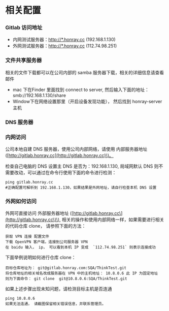 # 相关配置

### Gitlab 访问地址

* 内网测试服务器：[http://\*.honray.cc](http://*.honray.cc)  \(192.168.1.130\)
* 外网测试服务器：[http://\*.honray.cc](http://*.honray.cc)  \(112.74.98.251\)

### 文件共享服务器

相关的文件下载都可以在公司内部的 samba 服务器下载，相关的详细信息请查看邮件

* mac 下在Finder 里面找到 connect to server, 然后输入下面的地址：   smb://192.168.1.130/share
* Window下在网络设置那里（开启设备发现功能）， 然后找到 honray-server 主机

### DNS 服务器

### 内网访问

公司本地自建 DNS 服务器，使用公司内部网络，请使用  内部服务器地址 \([http://gitlab.honray.cc](http://gitlab.honray.cc)\)。

检查自己电脑的 DNS 设置主 DNS 是否为：192.168.1.130, 局域网默认 DNS 则不需要改动，可以通过在命令行使用下面的命令进行检测：

```
ping gitlab.honray.cc   
#正确配置可解析到 192.168.1.130，如果结果是外网地址，请自行检查本机 DNS 设置
```

### 外网如何访问

外网可直接访问 外部服务器地址 \([http://gitlab.honray.cc\](http://gitlab.honray.cc\)\), 相关的操作和使用内部网络一样，如果需要进行相关的代码仓库 clone， 请参照下面的方法：

    获取 VPN 连接 配置文件  
    下载 OpenVPN 客户端，连接到公司服务器 VPN
    在 baidu 输入， ip， 可以看到本机 IP 变成  `112.74.98.251` 则表示连接成功

下面举例说明如何进行仓库 clone：

```
目标仓库地址为： git@gitlab.honray.com:SQA/ThinkTest.git
将仓库地址的相关域名改成服务器在 VPN 中的主机地址： 10.8.0.6 此 IP 为固定地址
则为下面命令： git clone  git@10.8.0.6:SQA/ThinkTest.git
```

如果上述步骤出现未知问题，请检测目标主机是否连通

```
ping 10.8.0.6  
如果无法连通， 请截图保留相关错误信息，并联系管理员。
```



